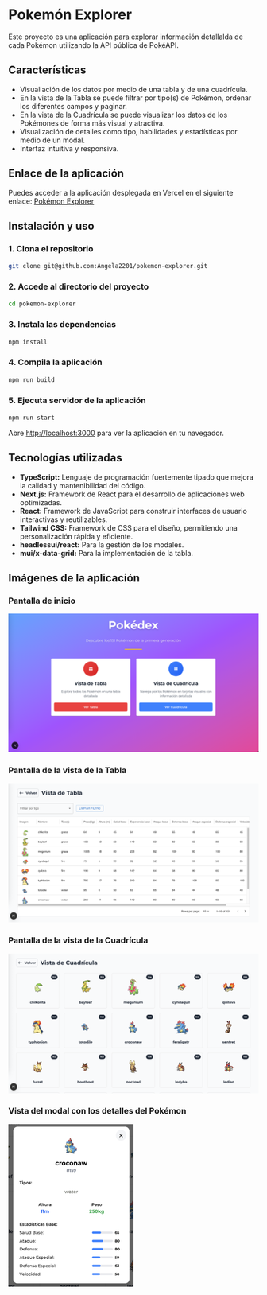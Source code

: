 # Pokemón Explorer

Este proyecto es una aplicación para explorar información detallalda de cada Pokémon utilizando la API pública de PokéAPI.

## Características

- Visualiación de los datos por medio de una tabla y de una cuadrícula.
- En la vista de la Tabla se puede filtrar por tipo(s) de Pokémon, ordenar los diferentes campos y paginar.
- En la vista de la Cuadrícula se puede visualizar los datos de los Pokémones de forma más visual y atractiva.
- Visualización de detalles como tipo, habilidades y estadísticas por medio de un modal.
- Interfaz intuitiva y responsiva.

## Enlace de la aplicación

<!-- TODO: Replace real link -->
Puedes acceder a la aplicación desplegada en Vercel en el siguiente enlace: [Pokémon Explorer](https://pokemon-explorer-delta-eight.vercel.app)

## Instalación y uso

### 1. Clona el repositorio

```bash
git clone git@github.com:Angela2201/pokemon-explorer.git
```

### 2. Accede al directorio del proyecto

```bash
cd pokemon-explorer
```

### 3. Instala las dependencias

```bash
npm install
```

### 4. Compila la aplicación

```bash
npm run build
```

### 5. Ejecuta servidor de la aplicación

```bash
npm run start
```

Abre [http://localhost:3000](http://localhost:3000) para ver la aplicación en tu navegador.

## Tecnologías utilizadas

- **TypeScript:** Lenguaje de programación fuertemente tipado que mejora la calidad y mantenibilidad del código.
- **Next.js:** Framework de React para el desarrollo de aplicaciones web optimizadas.
- **React:** Framework de JavaScript para construir interfaces de usuario interactivas y reutilizables.
- **Tailwind CSS:** Framework de CSS para el diseño, permitiendo una personalización rápida y eficiente.
- **headlessui/react:** Para la gestión de los modales.
- **mui/x-data-grid:** Para la implementación de la tabla.

## Imágenes de la aplicación

### Pantalla de inicio

![Pantalla de inicio](screenshots/screenshot-home.png)

### Pantalla de la vista de la Tabla

![Pantalla de Tabla](screenshots/screenshot-table.png)

### Pantalla de la vista de la Cuadrícula

![Pantalla de Cuadrícula](screenshots/screenshot-grid.png)

### Vista del modal con los detalles del Pokémon

<img src="screenshots/screenshot-modal.png" alt="vista-modal" style="width:50%;" />  <!-- markdownlint-disable MD033 -->
